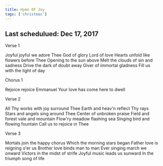 ```yaml
---
title: Hymn Of Joy
tags: ['christmas']
---
```


## Last schedulued: Dec 17, 2017          

Verse 1

Joyful joyful we adore Thee
God of glory Lord of love
Hearts unfold like flowers before Thee
Opening to the sun above
Melt the clouds of sin and sadness
Drive the dark of doubt away
Giver of immortal gladness
Fill us with the light of day

Chorus 1

Rejoice rejoice Emmanuel
Your love has come here to dwell

Verse 2

All Thy works with joy surround Thee
Earth and heav'n reflect Thy rays
Stars and angels sing around Thee
Center of unbroken praise
Field and forest vale and mountain
Flow'ry meadow flashing sea
Singing bird and flowing fountain
Call us to rejoice in Thee

Verse 3

Mortals join the happy chorus
Which the morning stars began
Father love is reigning o'er us
Brother love binds man to man
Ever singing march we onward
Victors in the midst of strife
Joyful music leads us sunward
In the triumph song of life
